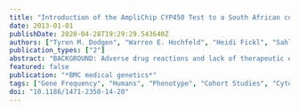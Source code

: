 ```yaml
---
title: "Introduction of the AmpliChip CYP450 Test to a South African cohort: a platform comparative prospective cohort study"
date: 2013-01-01
publishDate: 2020-04-28T19:29:29.543640Z
authors: ["Tyren M. Dodgen", "Warren E. Hochfeld", "Heidi Fickl", "Sahle M. Asfaha", "Chrisna Durandt", "Paul Rheeder", "Britt I. Drögemöller", "Galen E. B. Wright", "Louise Warnich", "Christiaan D. J. Labuschagne", "Antoinette van Schalkwyk", "Andrea Gaedigk", "Michael S. Pepper"]
publication_types: ["2"]
abstract: "BACKGROUND: Adverse drug reactions and lack of therapeutic efficacy associated with currently prescribed pharmacotherapeutics may be attributed, in part, to inter-individual variability in drug metabolism. Studies on the pharmacogenetics of Cytochrome P450 (CYP) enzymes offer insight into this variability. The objective of this study was to compare the AmpliChip CYP450 Test® (AmpliChip) to alternative genotyping platforms for phenotype prediction of CYP2C19 and CYP2D6 in a representative cohort of the South African population. METHODS: AmpliChip was used to screen for thirty-three CYP2D6 and three CYP2C19 alleles in two different cohorts. As a comparison cohort 2 was then genotyped using a CYP2D6 specific long range PCR with sequencing (CYP2D6 XL-PCR + Sequencing) platform and a PCR-RFLP platform for seven CYP2C19 alleles. RESULTS: Even though there was a low success rate for the AmpliChip, allele frequencies for both CYP2D6 and CYP2C19 were very similar between the two different cohorts. The CYP2D6 XL-PCR + Sequencing platform detected CYP2D6*5 more reliably and could correctly distinguish between CYP2D6*2 and *41 in the Black African individuals. Alleles not covered by the AmpliChip were identified and four novel CYP2D6 alleles were also detected. CYP2C19 PCR-RFLP identified CYP2C19*9,*15, *17 and *27 in the Black African individuals, with *2, *17 and *27 being relatively frequent in the cohort. Eliminating mismatches and identifying additional alleles will contribute to improving phenotype prediction for both enzymes. Phenotype prediction differed between platforms for both genes. CONCLUSION: Comprehensive genotyping of CYP2D6 and CYP2C19 with the platforms used in this study, would be more appropriate than AmpliChip for phenotypic prediction in the South African population. Pharmacogenetically important novel alleles may remain undiscovered when using assays that are designed according to Caucasian specific variation, unless alternate strategies are utilised."
featured: false
publication: "*BMC medical genetics*"
tags: ["Gene Frequency", "Humans", "Phenotype", "Cohort Studies", "Cytochrome P-450 Enzyme System", "African Continental Ancestry Group", "Prospective Studies", "Aryl Hydrocarbon Hydroxylases", "Polymerase Chain Reaction", "Cytochrome P-450 CYP2D6", "Cytochrome P-450 CYP2C19", "Genotyping Techniques", "Oligonucleotide Array Sequence Analysis", "Polymorphism", "Restriction Fragment Length"]
doi: "10.1186/1471-2350-14-20"
---
```


